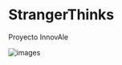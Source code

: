 # StrangerThinks
Proyecto InnovAle
 
 
 
![images](https://user-images.githubusercontent.com/114112009/191872906-1b3d514b-faaf-41b1-997c-2c87feb90f09.jpg)
